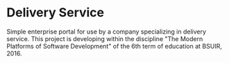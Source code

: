 # Delivery Service

Simple enterprise portal for use by a company specializing in delivery service.
This project is developing within the discipline "The Modern Platforms of Software Development" of the 6th term of education at BSUIR, 2016.
